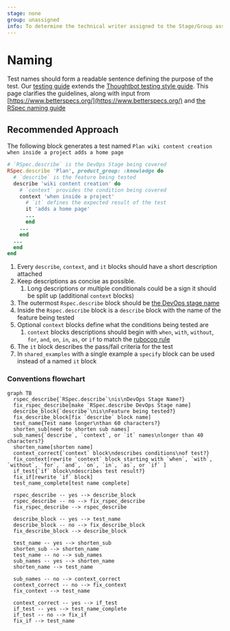```yaml
---
stage: none
group: unassigned
info: To determine the technical writer assigned to the Stage/Group associated with this page, see https://about.gitlab.com/handbook/product/ux/technical-writing/#assignments
---
```


# Naming

Test names should form a readable sentence defining the purpose of the test. Our [testing guide](index.md) extends the [Thoughtbot testing style guide](https://github.com/thoughtbot/guides/tree/master/testing-rspec). This page clarifies the guidelines, along with input from [https://www.betterspecs.org/](https://www.betterspecs.org/) and [the RSpec naming guide](https://rspec.rubystyle.guide/#naming.)

## Recommended Approach

The following block generates a test named `Plan wiki content creation when inside a project adds a home page`

``` ruby
# `RSpec.describe` is the DevOps Stage being covered 
RSpec.describe 'Plan', product_group: :knowledge do
  # `describe` is the feature being tested
  describe 'wiki content creation' do
    # `context` provides the condition being covered
    context 'when inside a project'
      # `it` defines the expected result of the test
      it 'adds a home page'
      ...
      end
    ...
    end
  ...
  end
end
```

1. Every `describe`, `context`, and `it` blocks should have a short description attached
1. Keep descriptions as concise as possible.
    1. Long descriptions or multiple conditionals could be a sign it should be split up (additional `context` blocks)
1. The outermost `Rspec.describe` block should be [the DevOps stage name](https://about.gitlab.com/handbook/product/categories/#devops-stages)
1. Inside the `Rspec.describe` block is a `describe` block with the name of the feature being tested
1. Optional `context` blocks define what the conditions being tested are
    1. `context` blocks descriptions should begin with `when`, `with`, `without`, `for`, `and`, `on`, `in`, `as`, or `if` to match the [rubocop rule](https://www.rubydoc.info/gems/rubocop-rspec/RuboCop/Cop/RSpec/ContextWording)
1. The `it` block describes the pass/fail criteria for the test
  1. In `shared_examples` with a single example a `specify` block can be used instead of a named `it` block

### Conventions flowchart


```mermaid
graph TB
  rspec_describe{`RSpec.describe`\nis\nDevOps Stage Name?}
  fix_rspec_describe[make `RSpec.describe DevOps Stage name]
  describe_block{`describe`\nis\nFeature being tested?}
  fix_describe_block[fix `describe` block name]
  test_name{Test name longer\nthan 60 characters?}
  shorten_sub[need to shorten sub names]
  sub_names{`describe`, `context`, or `it` names\nlonger than 40 characters?}
  shorten_name[shorten name]
  context_correct{`context` block\ndescribes conditions\nof test?}
  fix_context[rewrite `context` block starting with `when`, `with`, `without`, `for`, `and`, `on`, `in`, `as`, or `if` ]
  if_test{`if` block\ndescribes test result?}
  fix_if[rewrite `if` block]
  test_name_complete[test name complete]

  rspec_describe -- yes --> describe_block
  rspec_describe -- no --> fix_rspec_describe
  fix_rspec_describe --> rspec_describe

  describe_block -- yes --> test_name
  describe_block -- no --> fix_describe_block
  fix_describe_block --> describe_block

  test_name -- yes --> shorten_sub
  shorten_sub --> shorten_name
  test_name -- no --> sub_names
  sub_names -- yes --> shorten_name
  shorten_name --> test_name

  sub_names -- no --> context_correct
  context_correct -- no --> fix_context
  fix_context --> test_name

  context_correct -- yes --> if_test
  if_test -- yes --> test_name_complete
  if_test -- no --> fix_if
  fix_if --> test_name

```
